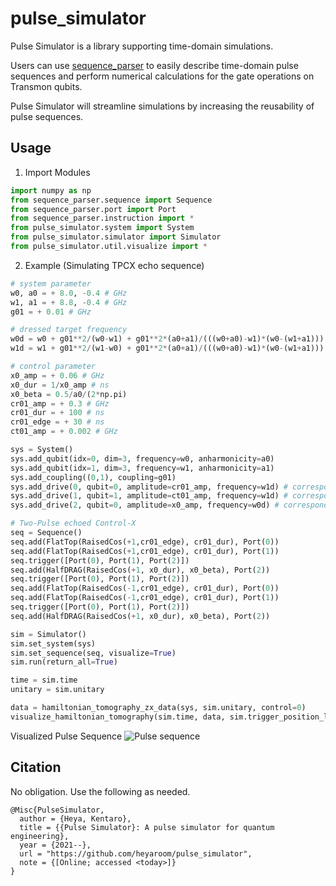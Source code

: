 # pulse_simulator
Pulse Simulator is a library supporting time-domain simulations.


Users can use [sequence_parser](https://github.com/qipe-nlab/sequence_parser.git) to easily describe time-domain pulse sequences and perform numerical calculations for the gate operations on Transmon qubits.


Pulse Simulator will streamline simulations by increasing the reusability of pulse sequences.

## Usage

1. Import Modules
```python
import numpy as np
from sequence_parser.sequence import Sequence
from sequence_parser.port import Port
from sequence_parser.instruction import *
from pulse_simulator.system import System
from pulse_simulator.simulator import Simulator
from pulse_simulator.util.visualize import *
```

2. Example (Simulating TPCX echo sequence)
```python
# system parameter
w0, a0 = + 8.0, -0.4 # GHz
w1, a1 = + 8.8, -0.4 # GHz
g01 = + 0.01 # GHz

# dressed target frequency
w0d = w0 + g01**2/(w0-w1) + g01**2*(a0+a1)/(((w0+a0)-w1)*(w0-(w1+a1)))
w1d = w1 + g01**2/(w1-w0) + g01**2*(a0+a1)/(((w0+a0)-w1)*(w0-(w1+a1)))

# control parameter
x0_amp = + 0.06 # GHz
x0_dur = 1/x0_amp # ns
x0_beta = 0.5/a0/(2*np.pi)
cr01_amp = + 0.3 # GHz
cr01_dur = + 100 # ns
cr01_edge = + 30 # ns
ct01_amp = + 0.002 # GHz

sys = System()
sys.add_qubit(idx=0, dim=3, frequency=w0, anharmonicity=a0)
sys.add_qubit(idx=1, dim=3, frequency=w1, anharmonicity=a1)
sys.add_coupling((0,1), coupling=g01)
sys.add_drive(0, qubit=0, amplitude=cr01_amp, frequency=w1d) # corresponds to Port(0)
sys.add_drive(1, qubit=1, amplitude=ct01_amp, frequency=w1d) # corresponds to Port(1)
sys.add_drive(2, qubit=0, amplitude=x0_amp, frequency=w0d) # corresponds to Port(2)

# Two-Pulse echoed Control-X
seq = Sequence()
seq.add(FlatTop(RaisedCos(+1,cr01_edge), cr01_dur), Port(0))
seq.add(FlatTop(RaisedCos(+1,cr01_edge), cr01_dur), Port(1))
seq.trigger([Port(0), Port(1), Port(2)])
seq.add(HalfDRAG(RaisedCos(+1, x0_dur), x0_beta), Port(2))
seq.trigger([Port(0), Port(1), Port(2)])
seq.add(FlatTop(RaisedCos(-1,cr01_edge), cr01_dur), Port(0))
seq.add(FlatTop(RaisedCos(-1,cr01_edge), cr01_dur), Port(1))
seq.trigger([Port(0), Port(1), Port(2)])
seq.add(HalfDRAG(RaisedCos(+1, x0_dur), x0_beta), Port(2))

sim = Simulator()
sim.set_system(sys)
sim.set_sequence(seq, visualize=True)
sim.run(return_all=True)

time = sim.time
unitary = sim.unitary

data = hamiltonian_tomography_zx_data(sys, sim.unitary, control=0)
visualize_hamiltonian_tomography(sim.time, data, sim.trigger_position_list)
```

Visualized Pulse Sequence
![Pulse sequence](/figures/circuit.png)



## Citation
No obligation. Use the following as needed.
```
@Misc{PulseSimulator,
  author = {Heya, Kentaro},
  title = {{Pulse Simulator}: A pulse simulator for quantum engineering},
  year = {2021--},
  url = "https://github.com/heyaroom/pulse_simulator",
  note = {[Online; accessed <today>]}
}
```
